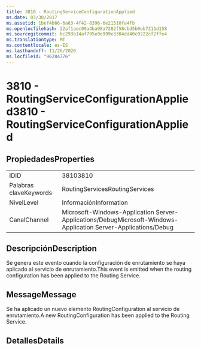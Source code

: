 ```yaml
---
title: 3810 - RoutingServiceConfigurationApplied
ms.date: 03/30/2017
ms.assetid: 1bef4b66-6a63-4f42-8396-6e21510fa4fb
ms.openlocfilehash: 22af1aec09a4ba98a7282f58cbd5b0eb7211d158
ms.sourcegitcommit: bc293b14af795e0e999e3304dd40c0222cf2ffe4
ms.translationtype: MT
ms.contentlocale: es-ES
ms.lasthandoff: 11/26/2020
ms.locfileid: "96284776"
---
```

# <a name="3810---routingserviceconfigurationapplied"></a><span data-ttu-id="12228-102">3810 - RoutingServiceConfigurationApplied</span><span class="sxs-lookup"><span data-stu-id="12228-102">3810 - RoutingServiceConfigurationApplied</span></span>

## <a name="properties"></a><span data-ttu-id="12228-103">Propiedades</span><span class="sxs-lookup"><span data-stu-id="12228-103">Properties</span></span>  
  
|||  
|-|-|  
|<span data-ttu-id="12228-104">ID</span><span class="sxs-lookup"><span data-stu-id="12228-104">ID</span></span>|<span data-ttu-id="12228-105">3810</span><span class="sxs-lookup"><span data-stu-id="12228-105">3810</span></span>|  
|<span data-ttu-id="12228-106">Palabras clave</span><span class="sxs-lookup"><span data-stu-id="12228-106">Keywords</span></span>|<span data-ttu-id="12228-107">RoutingServices</span><span class="sxs-lookup"><span data-stu-id="12228-107">RoutingServices</span></span>|  
|<span data-ttu-id="12228-108">Nivel</span><span class="sxs-lookup"><span data-stu-id="12228-108">Level</span></span>|<span data-ttu-id="12228-109">Información</span><span class="sxs-lookup"><span data-stu-id="12228-109">Information</span></span>|  
|<span data-ttu-id="12228-110">Canal</span><span class="sxs-lookup"><span data-stu-id="12228-110">Channel</span></span>|<span data-ttu-id="12228-111">Microsoft-Windows-Application Server-Applications/Debug</span><span class="sxs-lookup"><span data-stu-id="12228-111">Microsoft-Windows-Application Server-Applications/Debug</span></span>|  
  
## <a name="description"></a><span data-ttu-id="12228-112">Descripción</span><span class="sxs-lookup"><span data-stu-id="12228-112">Description</span></span>  

 <span data-ttu-id="12228-113">Se genera este evento cuando la configuración de enrutamiento se haya aplicado al servicio de enrutamiento.</span><span class="sxs-lookup"><span data-stu-id="12228-113">This event is emitted when the routing configuration has been applied to the Routing Service.</span></span>  
  
## <a name="message"></a><span data-ttu-id="12228-114">Message</span><span class="sxs-lookup"><span data-stu-id="12228-114">Message</span></span>  

 <span data-ttu-id="12228-115">Se ha aplicado un nuevo elemento RoutingConfiguration al servicio de enrutamiento.</span><span class="sxs-lookup"><span data-stu-id="12228-115">A new RoutingConfiguration has been applied to the Routing Service.</span></span>  
  
## <a name="details"></a><span data-ttu-id="12228-116">Detalles</span><span class="sxs-lookup"><span data-stu-id="12228-116">Details</span></span>
